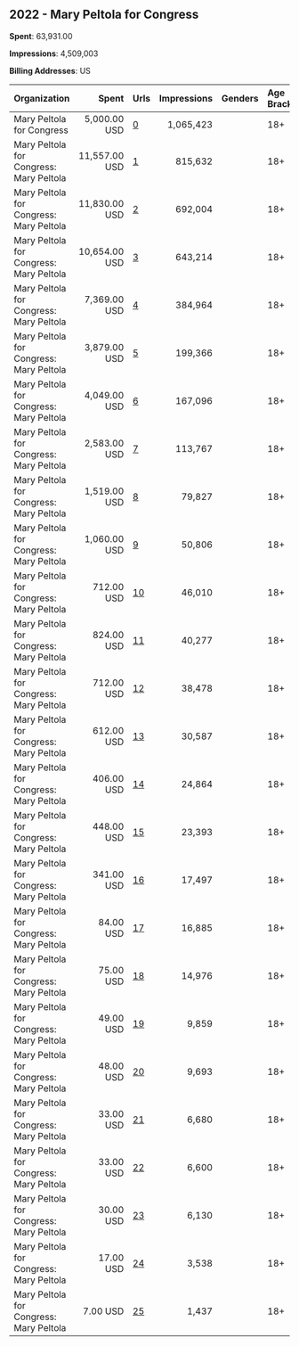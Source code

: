 ## 2022 - Mary Peltola for Congress 
**Spent**: 63,931.00

**Impressions**: 4,509,003

**Billing Addresses**: US

|Organization|Spent|Urls|Impressions|Genders|Age Brackets|Country Codes|
|:---|---:|:---|---:|:---|:---|:---|
|Mary Peltola for Congress|5,000.00 USD|[0](https://www.snap.com/political-ads/asset/ae5a0f7796ec76a6fe0fd18dbb0c1b33646676caedc1a07499e948f4846d9690?mediaType=jpg)|1,065,423||18+|united states|
|Mary Peltola for Congress: Mary Peltola|11,557.00 USD|[1](https://www.snap.com/political-ads/asset/af70996dc06461e3cbf7886eace382d0fb8c61cd6e4033916ee547b6d67cc5ee?mediaType=jpg)|815,632||18+|united states|
|Mary Peltola for Congress: Mary Peltola|11,830.00 USD|[2](https://www.snap.com/political-ads/asset/750f6438ce77bb255e528cdab8313ccb70ba2b0768cb7ab8be6e65591f142e5c?mediaType=mp4)|692,004||18+|united states|
|Mary Peltola for Congress: Mary Peltola|10,654.00 USD|[3](https://www.snap.com/political-ads/asset/aceaeaf9d406309103f982cce24a9002f6d4ac38adce3c77a0f8fa4eb8c27c26?mediaType=jpg)|643,214||18+|united states|
|Mary Peltola for Congress: Mary Peltola|7,369.00 USD|[4](https://www.snap.com/political-ads/asset/76d108fd0347e5880dd12fb21f01a4307aead99288cb4a89a190be91f106523e?mediaType=jpg)|384,964||18+|united states|
|Mary Peltola for Congress: Mary Peltola|3,879.00 USD|[5](https://www.snap.com/political-ads/asset/4974f1f35b5f9e48e02eadd9737dc0b5326edd2d1b5d8b2f34321cbf9bf1ef9c?mediaType=png)|199,366||18+|united states|
|Mary Peltola for Congress: Mary Peltola|4,049.00 USD|[6](https://www.snap.com/political-ads/asset/3254b69e7978a3206f48b85d0d024d3c88147cd713c3f749274be2c2ee792030?mediaType=png)|167,096||18+|united states|
|Mary Peltola for Congress: Mary Peltola|2,583.00 USD|[7](https://www.snap.com/political-ads/asset/c16644ed1a9bf89f0e9a1dc7ac5784812a40e844250012f3c8d9d42255edb8ce?mediaType=png)|113,767||18+|united states|
|Mary Peltola for Congress: Mary Peltola|1,519.00 USD|[8](https://www.snap.com/political-ads/asset/563de2d43810c2c52faa029effe04683404653dbde4309bb9f533f45fd74c6cb?mediaType=png)|79,827||18+|united states|
|Mary Peltola for Congress: Mary Peltola|1,060.00 USD|[9](https://www.snap.com/political-ads/asset/a9628d0efdce181b7555debca1141732766a32f10875b61009b28562578343a4?mediaType=png)|50,806||18+|united states|
|Mary Peltola for Congress: Mary Peltola|712.00 USD|[10](https://www.snap.com/political-ads/asset/f4c57f0762885f2887c74a9e3df136e6fa3419df0aef9e1a2086131fc92a32ee?mediaType=png)|46,010||18+|united states|
|Mary Peltola for Congress: Mary Peltola|824.00 USD|[11](https://www.snap.com/political-ads/asset/c86ff9a9903a3cc61b39c398b2a846510a85fe60617383ab5e4d74c7c91ff6bf?mediaType=png)|40,277||18+|united states|
|Mary Peltola for Congress: Mary Peltola|712.00 USD|[12](https://www.snap.com/political-ads/asset/978a52cf816a04e6f448b76eae424c4768c7a65b359a1ca324441e3c8c57f3c6?mediaType=png)|38,478||18+|united states|
|Mary Peltola for Congress: Mary Peltola|612.00 USD|[13](https://www.snap.com/political-ads/asset/366c83b0cab4685d52b43526a7025da25e914df2cae32159e8dbdef1a852a88d?mediaType=png)|30,587||18+|united states|
|Mary Peltola for Congress: Mary Peltola|406.00 USD|[14](https://www.snap.com/political-ads/asset/86d37edbf44755080b65d02cddab523e3cb863504add3296d79a387b62e5e96b?mediaType=png)|24,864||18+|united states|
|Mary Peltola for Congress: Mary Peltola|448.00 USD|[15](https://www.snap.com/political-ads/asset/9e5a63321b1b9d5e36a19c43a369ceaf52c5d4dc2e4b36d53447cd56fa957708?mediaType=jpg)|23,393||18+|united states|
|Mary Peltola for Congress: Mary Peltola|341.00 USD|[16](https://www.snap.com/political-ads/asset/2371a0756c1c0484933d3ec93487bea2c30fa7bcf4252f6c48cbcb1bca3348c4?mediaType=png)|17,497||18+|united states|
|Mary Peltola for Congress: Mary Peltola|84.00 USD|[17](https://www.snap.com/political-ads/asset/2371a0756c1c0484933d3ec93487bea2c30fa7bcf4252f6c48cbcb1bca3348c4?mediaType=png)|16,885||18+|united states|
|Mary Peltola for Congress: Mary Peltola|75.00 USD|[18](https://www.snap.com/political-ads/asset/563de2d43810c2c52faa029effe04683404653dbde4309bb9f533f45fd74c6cb?mediaType=png)|14,976||18+|united states|
|Mary Peltola for Congress: Mary Peltola|49.00 USD|[19](https://www.snap.com/political-ads/asset/9e5a63321b1b9d5e36a19c43a369ceaf52c5d4dc2e4b36d53447cd56fa957708?mediaType=jpg)|9,859||18+|united states|
|Mary Peltola for Congress: Mary Peltola|48.00 USD|[20](https://www.snap.com/political-ads/asset/c16644ed1a9bf89f0e9a1dc7ac5784812a40e844250012f3c8d9d42255edb8ce?mediaType=png)|9,693||18+|united states|
|Mary Peltola for Congress: Mary Peltola|33.00 USD|[21](https://www.snap.com/political-ads/asset/c7db6bb96c0e1383709f7f4c38c13b41943115c018298850402806234861211f?mediaType=mp4)|6,680||18+|united states|
|Mary Peltola for Congress: Mary Peltola|33.00 USD|[22](https://www.snap.com/political-ads/asset/750f6438ce77bb255e528cdab8313ccb70ba2b0768cb7ab8be6e65591f142e5c?mediaType=mp4)|6,600||18+|united states|
|Mary Peltola for Congress: Mary Peltola|30.00 USD|[23](https://www.snap.com/political-ads/asset/c1f78d5dafdfdf5667e8d6114e7baaaf90de432c257dddd19d2d8f60f2df4b1c?mediaType=mp4)|6,130||18+|united states|
|Mary Peltola for Congress: Mary Peltola|17.00 USD|[24](https://www.snap.com/political-ads/asset/0c99232619443ecc411e9bd9f78a1027111e515c6ea2a716f5fab7ca9de88552?mediaType=mp4)|3,538||18+|united states|
|Mary Peltola for Congress: Mary Peltola|7.00 USD|[25](https://www.snap.com/political-ads/asset/f4c57f0762885f2887c74a9e3df136e6fa3419df0aef9e1a2086131fc92a32ee?mediaType=png)|1,437||18+|united states|
